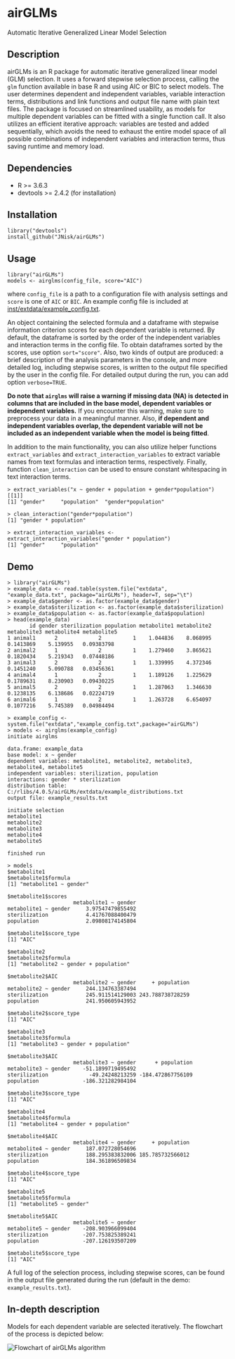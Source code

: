 # airGLMs
Automatic Iterative Generalized Linear Model Selection

## Description

airGLMs is an R package for automatic iterative generalized linear model (GLM) selection.
It uses a forward stepwise selection process, calling the `glm` function available in base R and using AIC or BIC to select models.
The user determines dependent and independent variables, variable interaction terms, distributions and link functions and output file
name with plain text files. The package is focused on streamlined usability, as models for multiple dependent variables can be fitted
with a single function call. It also utilizes an efficient iterative approach: variables are tested and added sequentially, which 
avoids the need to exhaust the entire model space of all possible combinations of independent variables
and interaction terms, thus saving runtime and memory load.

## Dependencies

* R >= 3.6.3
* devtools >= 2.4.2 (for installation)

## Installation

    library("devtools")  
    install_github("JNisk/airGLMs")

## Usage

    library("airGLMs")
    models <- airglms(config_file, score="AIC")

where `config_file` is a path to a configuration file with analysis settings and `score` is one of `AIC` or `BIC`. An example config file
is included at [inst/extdata/example_config.txt](https://github.com/JNisk/airGLMs/blob/main/inst/extdata/example_config.txt).


An object containing the selected formula and a dataframe with stepwise information criterion scores for each dependent variable is returned. By default,
the dataframe is sorted by the order of the independent variables and interaction terms in the config file. To obtain dataframes sorted
by the scores, use option `sort="score"`. Also, two kinds of output are produced: a brief description of the analysis parameters in the console,
and more detailed log, including stepwise scores, is written to the output file specified by the user in the config file. For 
detailed output during the run, you can add option `verbose=TRUE`.

**Do note that `airglms` will raise a warning if missing data (NA) is detected in columns that are included in the base model, dependent variables
or independent variables.** If you encounter this warning, make sure to preprocess your data in a meaningful manner. Also, **if dependent and independent
variables overlap, the dependent variable will not be included as an independent variable when the model is being fitted**.

In addition to the main functionality, you can also utilize helper functions `extract_variables` and `extract_interaction_variables`
to extract variable names from text formulas and interaction terms, respectively. Finally, function `clean_interaction` can be used to
ensure constant whitespacing in text interaction terms.

    > extract_variables("x ~ gender + population + gender*population")
    [[1]]
    [1] "gender"     "population"  "gender*population"
    
    > clean_interaction("gender*population")
    [1] "gender * population"
    
    > extract_interaction_variables <- extract_interaction_variables("gender * population")
    [1] "gender"     "population"

## Demo

    > library("airGLMs")
    > example_data <- read.table(system.file("extdata", "example_data.txt", package="airGLMs"), header=T, sep="\t")
    > example_data$gender <- as.factor(example_data$gender)
    > example_data$sterilization <- as.factor(example_data$sterilization)
    > example_data$population <- as.factor(example_data$population)
    > head(example_data)
           id gender sterilization population metabolite1 metabolite2 metabolite3 metabolite4 metabolite5
    1 animal1      2             2          1    1.044836    8.068995   0.1413869    5.139955   0.09383798
    2 animal2      1             2          1    1.279460    3.865621   0.1820434    5.219343   0.07448186
    3 animal3      2             2          1    1.339995    4.372346   0.1451240    5.090788   0.03456361
    4 animal4      1             2          1    1.189126    1.225629   0.1789631    8.230903   0.09430225
    5 animal5      2             2          1    1.287063    1.346630   0.1238135    6.138686   0.02224719
    6 animal6      1             2          1    1.263728    6.654097   0.1077216    5.745389   0.04984494

    > example_config <- system.file("extdata","example_config.txt",package="airGLMs")
    > models <- airglms(example_config)
    initiate airglms

    data.frame: example_data 
    base model: x ~ gender 
    dependent variables: metabolite1, metabolite2, metabolite3, metabolite4, metabolite5 
    independent variables: sterilization, population 
    interactions: gender * sterilization 
    distribution table: C:/rlibs/4.0.5/airGLMs/extdata/example_distributions.txt 
    output file: example_results.txt 

    initiate selection
    metabolite1 
    metabolite2 
    metabolite3 
    metabolite4 
    metabolite5 

    finished run
    
    > models
    $metabolite1
    $metabolite1$formula
    [1] "metabolite1 ~ gender"

    $metabolite1$scores
                         metabolite1 ~ gender
    metabolite1 ~ gender     3.97547479855492
    sterilization            4.41767088400479
    population               2.09808174145804

    $metabolite1$score_type
    [1] "AIC"

    $metabolite2
    $metabolite2$formula
    [1] "metabolite2 ~ gender + population"

    $metabolite2$AIC
                         metabolite2 ~ gender     + population
    metabolite2 ~ gender     244.134763387494                 
    sterilization            245.911514129003 243.788738728259
    population               241.950605943952                 
   
    $metabolite2$score_type
    [1] "AIC"    

    $metabolite3
    $metabolite3$formula
    [1] "metabolite3 ~ gender + population"

    $metabolite3$AIC
                         metabolite3 ~ gender      + population
    metabolite3 ~ gender    -51.1899719495492                  
    sterilization             -49.24248213259 -184.472867756109
    population              -186.321282984104                  
    
    $metabolite3$score_type
    [1] "AIC" 

    $metabolite4
    $metabolite4$formula
    [1] "metabolite4 ~ gender + population"
    
    $metabolite4$AIC
                         metabolite4 ~ gender     + population
    metabolite4 ~ gender     187.072728054696                 
    sterilization            188.295383832006 185.785732566012
    population               184.361896509834                 

    $metabolite4$score_type
    [1] "AIC" 

    $metabolite5
    $metabolite5$formula
    [1] "metabolite5 ~ gender"

    $metabolite5$AIC
                         metabolite5 ~ gender
    metabolite5 ~ gender    -208.903966099404
    sterilization           -207.753825389241
    population              -207.126193507209
    
    $metabolite5$score_type
    [1] "AIC"
    
A full log of the selection process, including stepwise scores, can be found in the output file
generated during the run (default in the demo: `example_results.txt`).

## In-depth description

Models for each dependent variable are selected iteratively. The flowchart of the process is depicted below:

![Flowchart of airGLMs algorithm](https://github.com/JNisk/airGLMs/blob/main/images/airGLMs.png?raw=true)

